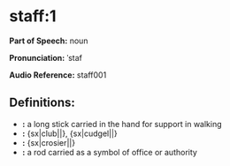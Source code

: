 # staff:1

**Part of Speech:** noun

**Pronunciation:** ˈstaf

**Audio Reference:** staff001

## Definitions:
- **:** a long stick carried in the hand for support in walking
- **:** {sx|club||}, {sx|cudgel||}
- **:** {sx|crosier||}
- **:** a rod carried as a symbol of office or authority
